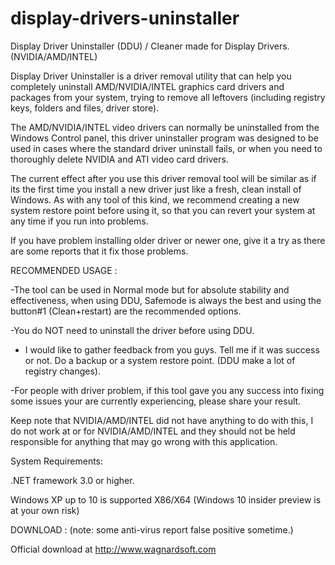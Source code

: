 # display-drivers-uninstaller
Display Driver Uninstaller (DDU) / Cleaner made for Display Drivers.(NVIDIA/AMD/INTEL)


Display Driver Uninstaller is a driver removal utility that can help you completely uninstall AMD/NVIDIA/INTEL graphics card drivers and packages from your system, trying to remove all leftovers (including registry keys, folders and files, driver store). 

The AMD/NVIDIA/INTEL video drivers can normally be uninstalled from the Windows Control panel, this driver uninstaller program was designed to be used in cases where the standard driver uninstall fails, or when you need to thoroughly delete NVIDIA and ATI video card drivers. 

The current effect after you use this driver removal tool will be similar as if its the first time you install a new driver just like a fresh, clean install of Windows. As with any tool of this kind, we recommend creating a new system restore point before using it, so that you can revert your system at any time if you run into problems.


If you have problem installing older driver or newer one, give it a try as there are some reports that it fix those problems.

RECOMMENDED USAGE :

-The tool can be used in Normal mode but for absolute stability and effectiveness, when using DDU, Safemode is always the best and using the button#1 (Clean+restart) are the recommended options.

-You do NOT need to uninstall the driver before using DDU.

- I would like to gather feedback from you guys. Tell me if it was success or not. 
Do a backup or a system restore point. (DDU make a lot of registry changes).

-For people with driver problem, if this tool gave you any success into fixing some issues your are currently experiencing, please share your result.


Keep note that NVIDIA/AMD/INTEL did not have anything to do with this, I do not work at or for NVIDIA/AMD/INTEL and they should not be held responsible for anything that may go wrong with this application.




System Requirements:

.NET framework 3.0 or higher.

Windows XP up to 10 is supported X86/X64 (Windows 10 insider preview is at your own risk)

DOWNLOAD : (note: some anti-virus report false positive sometime.) 

Official download at http://www.wagnardsoft.com
